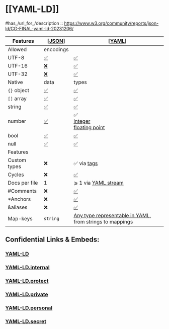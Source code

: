 ﻿
# [[YAML-LD]] 

#has_/url_for_/description :: https://www.w3.org/community/reports/json-ld/CG-FINAL-yaml-ld-20231206/ 

| Features      | [[JSON](https://www.w3.org/community/reports/json-ld/CG-FINAL-yaml-ld-20231206/#bib-json "The JavaScript Object Notation (JSON) Data Interchange Format")] | [[YAML](https://www.w3.org/community/reports/json-ld/CG-FINAL-yaml-ld-20231206/#bib-yaml "YAML Ain’t Markup Language (YAML™) version 1.2.2")] |
| ------------- | ---------------------------------------------------------------------------------------------------------------------------------------------------------- | --------------------------------------------------------------------------------------------------------------------------------------------- |
| Allowed       | encodings                                                                                                                                                  |                                                                                                                                               |
| UTF-8         | [✅](https://www.rfc-editor.org/rfc/rfc8259#section-8.1)                                                                                                    | [✅](https://yaml.org/spec/1.2.2/#52-character-encodings)                                                                                      |
| UTF-16        | [❌](https://www.rfc-editor.org/rfc/rfc8259#section-8.1)                                                                                                    | [✅](https://yaml.org/spec/1.2.2/#52-character-encodings)                                                                                      |
| UTF-32        | [❌](https://www.rfc-editor.org/rfc/rfc8259#section-8.1)                                                                                                    | [✅](https://yaml.org/spec/1.2.2/#52-character-encodings)                                                                                      |
| Native        | data                                                                                                                                                       | types                                                                                                                                         |
| `{}` object   | [✅](https://www.rfc-editor.org/rfc/rfc8259#section-4)                                                                                                      | [✅](https://yaml.org/spec/1.2.2/#3211-nodes)                                                                                                  |
| `[]` array    | [✅](https://www.rfc-editor.org/rfc/rfc8259#section-5)                                                                                                      | [✅](https://yaml.org/spec/1.2.2/#3211-nodes)                                                                                                  |
| string        | [✅](https://www.rfc-editor.org/rfc/rfc8259#section-7)                                                                                                      | [✅](https://yaml.org/spec/1.2.2/#3211-nodes)                                                                                                  |
| number        | [✅](https://www.rfc-editor.org/rfc/rfc8259#section-6)                                                                                                      | ✅  <br>[integer](https://yaml.org/spec/1.2.2/#10213-integer)  <br>[floating point](https://yaml.org/spec/1.2.2/#10214-floating-point)         |
| bool          | [✅](https://www.rfc-editor.org/rfc/rfc8259#section-3)                                                                                                      | [✅](https://yaml.org/spec/1.2.2/#10212-boolean)                                                                                               |
| null          | [✅](https://www.rfc-editor.org/rfc/rfc8259#section-3)                                                                                                      | [✅](https://yaml.org/spec/1.2.2/#10211-null)                                                                                                  |
| Features      |                                                                                                                                                            |                                                                                                                                               |
| Custom types  | ❌                                                                                                                                                          | ✅ via [tags](https://yaml.org/spec/1.2.2/#tags)                                                                                               |
| Cycles        | ❌                                                                                                                                                          | [✅](https://yaml.org/spec/1.2.2/#321-representation-graph)                                                                                    |
| Docs per file | 1                                                                                                                                                          | ⩾ 1 via [YAML stream](https://yaml.org/spec/1.2.2/#streams)                                                                                   |
| \#Comments    | ❌                                                                                                                                                          | [✅](https://yaml.org/spec/1.2.2/#3233-comments)                                                                                               |
| \*Anchors     | ❌                                                                                                                                                          | [✅](https://yaml.org/spec/1.2.2/#3222-anchors-and-aliases)                                                                                    |
| \&aliases     | ❌                                                                                                                                                          | [✅](https://yaml.org/spec/1.2.2/#3222-anchors-and-aliases)                                                                                    |
| Map-keys      | `string`                                                                                                                                                   | [Any type representable in YAML](https://yaml.org/spec/1.2.2/#3211-nodes), from strings to mappings                                           |


## Confidential Links & Embeds: 

### [YAML-LD](/_public/YAML-LD.md) 

### [YAML-LD.internal](/_internal/YAML-LD.internal.md) 

### [YAML-LD.protect](/_protect/YAML-LD.protect.md) 

### [YAML-LD.private](/_private/YAML-LD.private.md) 

### [YAML-LD.personal](/_personal/YAML-LD.personal.md) 

### [YAML-LD.secret](/_secret/YAML-LD.secret.md) 

